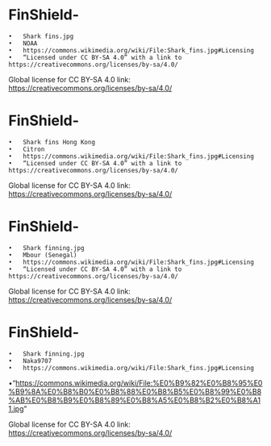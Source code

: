 # FinShield-


	•	Shark fins.jpg
	•	NOAA
	•	https://commons.wikimedia.org/wiki/File:Shark_fins.jpg#Licensing
	•	“Licensed under CC BY‑SA 4.0” with a link to https://creativecommons.org/licenses/by-sa/4.0/


Global license for CC BY-SA 4.0 link: https://creativecommons.org/licenses/by-sa/4.0/

# FinShield-


	•	Shark fins Hong Kong
	•	Citron
	•	https://commons.wikimedia.org/wiki/File:Shark_fins.jpg#Licensing
	•	“Licensed under CC BY‑SA 4.0” with a link to https://creativecommons.org/licenses/by-sa/4.0/


Global license for CC BY-SA 4.0 link: https://creativecommons.org/licenses/by-sa/4.0/



# FinShield-


	•	Shark finning.jpg
	•	Mbour (Senegal)
	•	https://commons.wikimedia.org/wiki/File:Shark_fins.jpg#Licensing
	•	“Licensed under CC BY‑SA 4.0” with a link to https://creativecommons.org/licenses/by-sa/4.0/


Global license for CC BY-SA 4.0 link: https://creativecommons.org/licenses/by-sa/4.0/



# FinShield-


	•	Shark finning.jpg
	•	Naka9707
	•	https://commons.wikimedia.org/wiki/File:Shark_fins.jpg#Licensing
•“https://commons.wikimedia.org/wiki/File:%E0%B9%82%E0%B8%95%E0%B9%8A%E0%B8%B0%E0%B8%88%E0%B8%B5%E0%B8%99%E0%B8%AB%E0%B8%B9%E0%B8%89%E0%B8%A5%E0%B8%B2%E0%B8%A11.jpg"


Global license for CC BY-SA 4.0 link: https://creativecommons.org/licenses/by-sa/4.0/

